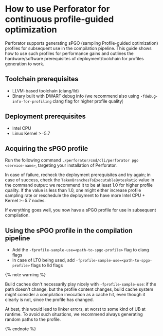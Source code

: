 # How to use Perforator for continuous profile-guided optimization

Perforator supports generating sPGO (sampling Profile-guided optimization) profiles for subsequent use in the compilation pipeline. This guide shows how to use such profiles for performance gains and outlines the hardware/software prerequisites of deployment/toolchain for profiles generation to work.

## Toolchain prerequisites

* LLVM-based toolchain (clang/lld)
* Binary built with DWARF debug info (we recommend also using `-fdebug-info-for-profiling` clang flag for higher profile quality)

## Deployment prerequisites

* Intel CPU
* Linux Kernel >=5.7

## Acquiring the sPGO profile

Run the following command `./perforator/cmd/cli/perforator pgo <service-name>`, targeting your installation of Perforator.

In case of failure, recheck the deployment prerequisites and try again; in case of success, check the `TakenBranchesToExecutableBytesRatio` value in the command output: we recommend it to be at least 1.0 for higher profile quality. If the value is less than 1.0, one might either increase profile sampling rate or reschedule the deployment to have more Intel CPU + Kernel >=5.7 nodes.

If everything goes well, you now have a sPGO profile for use in subsequent compilation.

## Using the sPGO profile in the compilation pipeline

* Add the `-fprofile-sample-use=<path-to-spgo-profile>` flag to clang flags
* In case of LTO being used, add `-fprofile-sample-use=<path-to-spgo-profile>` flags to lld flags

{% note warning %}

Build caches don't necessarily play nicely with `-fprofile-sample-use`: if the path doesn't change, but the profile content changes, build cache system might consider a compilation invocation as a cache hit, even though it clearly is not, since the profile has changed.

At best, this would lead to linker errors, at worst to some kind of UB at runtime. To avoid such situations, we recommend always generating random paths to the profile.

{% endnote %}

